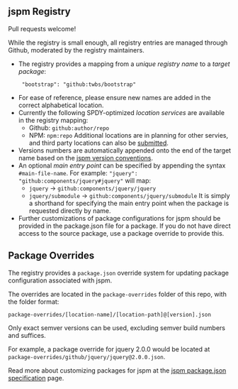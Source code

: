jspm Registry
---

Pull requests welcome!

While the registry is small enough, all registry entries are managed through Github, moderated by the registry maintainers.

* The registry provides a mapping from a _unique registry name_ to a _target package_:
  ```
   "bootstrap": "github:twbs/bootstrap"
  ```
* For ease of reference, please ensure new names are added in the correct alphabetical location.
* Currently the following SPDY-optimized _location services_ are available in the registry mapping:
  * Github: `github:author/repo`
  * NPM: `npm:repo`
  Additional locations are in planning for other servies, and third party locations can also be [submitted]().
* Versions numbers are automatically appended onto the end of the target name based on the [jspm version conventions]().
* An optional _main entry point_ can be specified by appending the syntax `#main-file-name`. For example:
  `"jquery": "github:components/jquery#jquery"`
  will map:
  * `jquery`           -> `github:components/jquery/jquery`
  * `jquery/submodule` -> `github:components/jquery/submodule`
  It is simply a shorthand for specifying the main entry point when the package is requested directly by name.
* Further customizations of package configurations for jspm should be provided in the package.json file
  for a package. If you do not have direct access to the source package, use a package override to provide this.

Package Overrides
---

The registry provides a `package.json` override system for updating package configuration associated with jspm.

The overrides are located in the `package-overrides` folder of this repo, with the folder format:

`package-overrides/[location-name]/[location-path]@[version].json`

Only exact semver versions can be used, excluding semver build numbers and suffices.

For example, a package override for jquery 2.0.0 would be located at `package-overrides/github/jquery/jquery@2.0.0.json`.

Read more about customizing packages for jspm at the [jspm package.json specification]() page.

